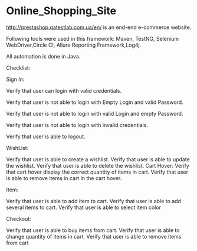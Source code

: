 # Online_Shopping_Site
http://prestashop.qatestlab.com.ua/en/ is an end-end e-commerce website.

Following tools were used in this framework:
Maven, TestNG, Selenium WebDriver,Circle CI, Allure Reporting Framework,Log4j.

All automation is done in Java.

Checklist:

Sign In:

Verify that user can login with valid credentials.

Verify that user is not able to login with Empty Login and valid Password.

Verify that user is not able to login with valid Login and empty Password.

Verify that user is not able to login with invalid credentials.

Verify that user is able to logout.

WishList:

Verify that user is able to create a wishlist.
Verify that user is able to update the wishlist.
Verify that user is able to delete the wishlist.
Cart Hover:
Verify that cart hover display the correct quantity of items in cart.
Verify that user is able to remove items in cart in the cart hover.

Item:

Verify that user is able to add item to cart.
Verify that user is able to add several items to cart.
Verify that user is able to select item color

Checkout:

Verify that user is able to buy items from cart.
Verify that user is able to change quantity of items in cart.
Verify that user is able to remove items from cart
